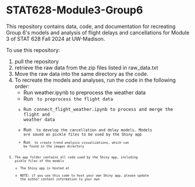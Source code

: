 # STAT628-Module3-Group6
This repository contains data, code, and documentation for recreating Group 6's models and analysis of flight delays and cancellations for Module 3 of STAT 628 Fall 2024 at UW-Madison.

To use this repository:
1. pull the repository
2. retrieve the raw data from the zip files listed in raw_data.txt
3. Move the raw data into the same directory as the code.
4. To recreate the models and analyses, run the code in the following order:
    - Run weather.ipynb to preprocess the weather data
    - Run <CODE HERE> to preprocess the flight data
    - Run connect_flight_weather.ipynb to process and merge the flight and weather data
    - Run <CODE HERE> to develop the cancellation and delay models. Models are saved as pickle files to be used by the Shiny app
    - Run <CODE HERE> to create trend analysis visualizations, which can be found in the images directory
5. The app folder contains all code used by the Shiny app, including pickle files of the models
    - The Shiny app is hosted at <URL>
    - NOTE: if you use this code to host your own Shiny app, please update the author content information to your own
    
   
